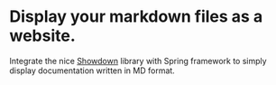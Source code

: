 # Display your markdown files as a website.

Integrate the nice [Showdown](http://showdownjs.com/) library with Spring framework to simply display documentation written in MD format.
